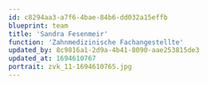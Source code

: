 ```yaml
---
id: c8294aa3-a7f6-4bae-84b6-dd032a15effb
blueprint: team
title: 'Sandra Fesenmeir'
function: 'Zahnmedizinische Fachangestellte'
updated_by: 8c9816a1-2d9a-4b41-8090-aae253815de3
updated_at: 1694610767
portrait: zvk_11-1694610765.jpg
---
```

